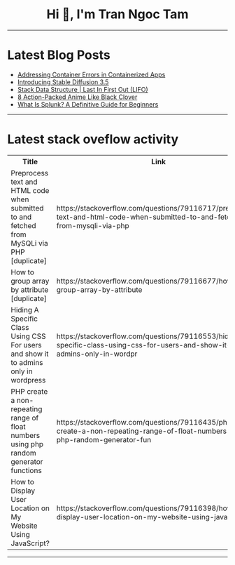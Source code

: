 <h1 align="center">Hi 👋, I'm Tran Ngoc Tam</h1>

---

# Latest Blog Posts 
<!-- BLOG-POST-LIST:START -->
- [Addressing Container Errors in Containerized Apps](https://dev.to/carrie_luo1/addressing-container-errors-in-containerized-apps-5c91)
- [Introducing Stable Diffusion 3.5](https://dev.to/christianhappygo/introducing-stable-diffusion-35-4j32)
- [Stack Data Structure | Last In First Out &lpar;LIFO&rpar;](https://dev.to/sudhanshu_developer/stack-data-structure-last-in-first-out-lifo-2opa)
- [8 Action-Packed Anime Like Black Clover](https://dev.to/saimblogs/8-action-packed-anime-like-black-clover-5cg)
- [What Is Splunk? A Definitive Guide for Beginners](https://dev.to/markwayne/what-is-splunk-a-definitive-guide-for-beginners-1dal)
<!-- BLOG-POST-LIST:END -->

---

# Latest stack oveflow activity
<table>
  <tr><th>Title</th><th>Link</th></tr>
  <!-- STACKOVERFLOW:START --><tr><td>Preprocess text and HTML code when submitted to and fetched from MySQLi via PHP [duplicate]</td><td>https://stackoverflow.com/questions/79116717/preprocess-text-and-html-code-when-submitted-to-and-fetched-from-mysqli-via-php</td></tr><tr><td>How to group array by attribute [duplicate]</td><td>https://stackoverflow.com/questions/79116677/how-to-group-array-by-attribute</td></tr><tr><td>Hiding A Specific Class Using CSS For users and show it to admins only in wordpress</td><td>https://stackoverflow.com/questions/79116553/hiding-a-specific-class-using-css-for-users-and-show-it-to-admins-only-in-wordpr</td></tr><tr><td>PHP create a non-repeating range of float numbers using php random generator functions</td><td>https://stackoverflow.com/questions/79116435/php-create-a-non-repeating-range-of-float-numbers-using-php-random-generator-fun</td></tr><tr><td>How to Display User Location on My Website Using JavaScript?</td><td>https://stackoverflow.com/questions/79116398/how-to-display-user-location-on-my-website-using-javascript</td></tr><!-- STACKOVERFLOW:END -->
</table>

---


